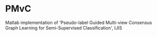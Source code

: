 # PMvC
Matlab implementation of 'Pseudo-label Guided Multi-view Consensus Graph Learning for Semi-Supervised Classification', IJIS
